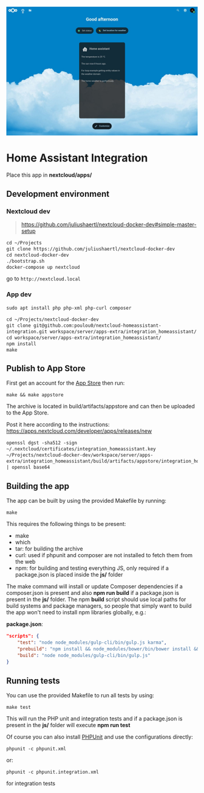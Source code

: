 <!--
SPDX-FileCopyrightText: Poulou <poulou.0@gmail.com>
SPDX-License-Identifier: CC0-1.0
-->

![Home Assistant Integration, dasboard widget screenshot](img/screenshot1.jpg)

# Home Assistant Integration
Place this app in **nextcloud/apps/**

## Development environment

### Nextcloud dev
> https://github.com/juliushaertl/nextcloud-docker-dev#simple-master-setup
```shell
cd ~/Projects
git clone https://github.com/juliushaertl/nextcloud-docker-dev
cd nextcloud-docker-dev
./bootstrap.sh
docker-compose up nextcloud
```
go to `http://nextcloud.local`
### App dev

```shell
sudo apt install php php-xml php-curl composer
```
```shell
cd ~/Projects/nextcloud-docker-dev
git clone git@github.com:poulou0/nextcloud-homeassistant-integration.git workspace/server/apps-extra/integration_homeassistant/
cd workspace/server/apps-extra/integration_homeassistant/
npm install
make
```

## Publish to App Store

First get an account for the [App Store](http://apps.nextcloud.com/) then run:

    make && make appstore

The archive is located in build/artifacts/appstore and can then be uploaded to the App Store.

Post it here according to the instructions: https://apps.nextcloud.com/developer/apps/releases/new

```shell
openssl dgst -sha512 -sign ~/.nextcloud/certificates/integration_homeassistant.key ~/Projects/nextcloud-docker-dev/workspace/server/apps-extra/integration_homeassistant/build/artifacts/appstore/integration_homeassistant.tar.gz | openssl base64
```

## Building the app

The app can be built by using the provided Makefile by running:

    make

This requires the following things to be present:
* make
* which
* tar: for building the archive
* curl: used if phpunit and composer are not installed to fetch them from the web
* npm: for building and testing everything JS, only required if a package.json is placed inside the **js/** folder

The make command will install or update Composer dependencies if a composer.json is present and also **npm run build** if a package.json is present in the **js/** folder. The npm **build** script should use local paths for build systems and package managers, so people that simply want to build the app won't need to install npm libraries globally, e.g.:

**package.json**:
```json
"scripts": {
    "test": "node node_modules/gulp-cli/bin/gulp.js karma",
    "prebuild": "npm install && node_modules/bower/bin/bower install && node_modules/bower/bin/bower update",
    "build": "node node_modules/gulp-cli/bin/gulp.js"
}
```

## Running tests
You can use the provided Makefile to run all tests by using:

    make test

This will run the PHP unit and integration tests and if a package.json is present in the **js/** folder will execute **npm run test**

Of course you can also install [PHPUnit](http://phpunit.de/getting-started.html) and use the configurations directly:

    phpunit -c phpunit.xml

or:

    phpunit -c phpunit.integration.xml

for integration tests
